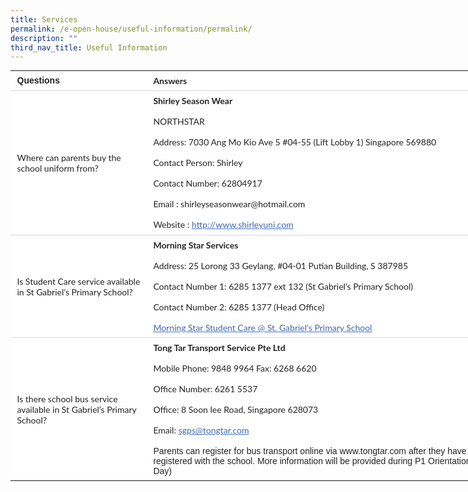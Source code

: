 ```yaml
---
title: Services
permalink: /e-open-house/useful-information/permalink/
description: ""
third_nav_title: Useful Information
---
```

<table style="box-sizing: inherit; font-family: Lato, sans-serif; border-collapse: collapse; border-spacing: 0px; margin: 0px auto; width: 760px; color: rgb(72, 72, 72); font-size: 20px; font-style: normal; font-variant-ligatures: normal; font-variant-caps: normal; font-weight: 400; letter-spacing: normal; orphans: 2; text-align: left; text-transform: none; white-space: normal; widows: 2; word-spacing: 0px; -webkit-text-stroke-width: 0px; background-color: rgb(255, 255, 255); text-decoration-thickness: initial; text-decoration-style: initial; text-decoration-color: initial; table-layout: fixed;" class="tg"><tbody style="box-sizing: inherit; font-family: Lato, sans-serif;"><tr style="box-sizing: inherit; font-family: Lato, sans-serif;"><td style="box-sizing: inherit; font-family: Arial, sans-serif; padding: 0.5em 0.75em; text-align: left; vertical-align: top; border-color: rgb(214, 214, 214); border-style: solid; border-width: 0px 0px 1px; font-size: 14px; overflow: hidden; word-break: normal; border-image: initial; color: rgb(35, 35, 35); font-weight: bold;" class="tg-95g1">Questions</td><td style="box-sizing: inherit; font-family: Arial, sans-serif; padding: 0.5em 0.75em; text-align: left; vertical-align: top; border-color: rgb(214, 214, 214); border-style: solid; border-width: 0px 0px 1px; font-size: 14px; overflow: hidden; word-break: normal; border-image: initial; color: rgb(35, 35, 35);" class="tg-g1uo"><span style="box-sizing: inherit; font-family: Lato, sans-serif; font-style: inherit; font-weight: bold;">Answers</span></td></tr><tr style="box-sizing: inherit; font-family: Lato, sans-serif;"><td style="box-sizing: inherit; font-family: Arial, sans-serif; padding: 0.5em 0.75em; text-align: left; vertical-align: middle; border-color: rgb(214, 214, 214); border-style: solid; border-width: 0px 0px 1px; font-size: 14px; overflow: hidden; word-break: normal; border-image: initial; color: rgb(35, 35, 35);" class="tg-bjk0"><span style="box-sizing: inherit; font-family: Lato, sans-serif; font-style: inherit; font-weight: inherit; color: inherit; background-color: transparent;">Where can parents buy the school uniform from?</span></td><td style="box-sizing: inherit; font-family: Arial, sans-serif; padding: 0.5em 0.75em; text-align: left; vertical-align: top; border-color: rgb(214, 214, 214); border-style: solid; border-width: 0px 0px 1px; font-size: 14px; overflow: hidden; word-break: normal; border-image: initial; color: rgb(35, 35, 35);" class="tg-g1uo"><span style="box-sizing: inherit; font-family: Lato, sans-serif; font-style: inherit; font-weight: bold;">Shirley Season Wear</span><br style="box-sizing: inherit; font-family: Lato, sans-serif;"><br style="box-sizing: inherit; font-family: Lato, sans-serif;"><span style="box-sizing: inherit; font-family: Lato, sans-serif; font-style: inherit; font-weight: inherit; color: inherit; background-color: transparent;">NORTHSTAR</span><br style="box-sizing: inherit; font-family: Lato, sans-serif;"><br style="box-sizing: inherit; font-family: Lato, sans-serif;"><span style="box-sizing: inherit; font-family: Lato, sans-serif; font-style: inherit; font-weight: inherit; color: inherit; background-color: transparent;">Address: 7030 Ang Mo Kio Ave 5 #04-55 (Lift Lobby 1) Singapore 569880</span><br style="box-sizing: inherit; font-family: Lato, sans-serif;"><br style="box-sizing: inherit; font-family: Lato, sans-serif;"><span style="box-sizing: inherit; font-family: Lato, sans-serif; font-style: inherit; font-weight: inherit; color: inherit; background-color: transparent;">Contact Person: Shirley </span><br style="box-sizing: inherit; font-family: Lato, sans-serif;"><br style="box-sizing: inherit; font-family: Lato, sans-serif;"><span style="box-sizing: inherit; font-family: Lato, sans-serif; font-style: inherit; font-weight: inherit; color: inherit; background-color: transparent;">Contact Number: 62804917</span><br style="box-sizing: inherit; font-family: Lato, sans-serif;"><br style="box-sizing: inherit; font-family: Lato, sans-serif;"><span style="box-sizing: inherit; font-family: Lato, sans-serif; font-style: inherit; font-weight: inherit; color: inherit; background-color: transparent;">Email : shirleyseasonwear@hotmail.com</span><br style="box-sizing: inherit; font-family: Lato, sans-serif;"><br style="box-sizing: inherit; font-family: Lato, sans-serif;"><span style="box-sizing: inherit; font-family: Lato, sans-serif; font-style: inherit; font-weight: inherit; color: inherit; background-color: transparent;">Website :</span><span>&nbsp;</span><a style="box-sizing: inherit; font-family: Lato, sans-serif; color: rgb(67, 114, 214); cursor: pointer; text-decoration: underline; margin-bottom: 2rem; line-height: 1.25;" rel="noopener noreferrer" target="_blank" href="http://www.shirleyuni.com/"><span style="box-sizing: inherit; font-family: Lato, sans-serif; font-style: inherit; font-weight: inherit; text-decoration: none; color: rgb(64, 103, 174);">http://www.shirleyuni.com</span></a><br style="box-sizing: inherit; font-family: Lato, sans-serif;"></td></tr><tr style="box-sizing: inherit; font-family: Lato, sans-serif;"><td style="box-sizing: inherit; font-family: Arial, sans-serif; padding: 0.5em 0.75em; text-align: left; vertical-align: middle; border-color: rgb(214, 214, 214); border-style: solid; border-width: 0px 0px 1px; font-size: 14px; overflow: hidden; word-break: normal; border-image: initial; color: rgb(35, 35, 35);" class="tg-bjk0"><span style="box-sizing: inherit; font-family: Lato, sans-serif; font-style: inherit; font-weight: inherit; color: inherit; background-color: transparent;">Is Student Care service available in St Gabriel’s Primary School?</span></td><td style="box-sizing: inherit; font-family: Arial, sans-serif; padding: 0.5em 0.75em; text-align: left; vertical-align: top; border-color: rgb(214, 214, 214); border-style: solid; border-width: 0px 0px 1px; font-size: 14px; overflow: hidden; word-break: normal; border-image: initial; color: rgb(35, 35, 35);" class="tg-g1uo"><span style="box-sizing: inherit; font-family: Lato, sans-serif; font-style: inherit; font-weight: bold;">Morning Star Services</span><br style="box-sizing: inherit; font-family: Lato, sans-serif;"><br style="box-sizing: inherit; font-family: Lato, sans-serif;"><span style="box-sizing: inherit; font-family: Lato, sans-serif; font-style: inherit; font-weight: inherit; color: inherit; background-color: transparent;">Address: 25 Lorong 33 Geylang, #04-01 Putian Building, S 387985</span><br style="box-sizing: inherit; font-family: Lato, sans-serif;"><br style="box-sizing: inherit; font-family: Lato, sans-serif;"><span style="box-sizing: inherit; font-family: Lato, sans-serif; font-style: inherit; font-weight: inherit; color: inherit; background-color: transparent;">Contact Number 1: 6285 1377 ext 132 (St Gabriel’s Primary School)</span><br style="box-sizing: inherit; font-family: Lato, sans-serif;"><br style="box-sizing: inherit; font-family: Lato, sans-serif;"><span style="box-sizing: inherit; font-family: Lato, sans-serif; font-style: inherit; font-weight: inherit; color: inherit; background-color: transparent;">Contact Number  2: 6285 1377 (Head Office)</span><br style="box-sizing: inherit; font-family: Lato, sans-serif;"><br style="box-sizing: inherit; font-family: Lato, sans-serif;"><span style="box-sizing: inherit; font-family: Lato, sans-serif; font-style: inherit; font-weight: inherit; color: inherit; background-color: transparent;"><a style="box-sizing: inherit; font-family: Lato, sans-serif; color: rgb(67, 114, 214); cursor: pointer; text-decoration: underline; margin-bottom: 2rem; line-height: 1.25;" rel="noopener noreferrer" target="_blank" href="https://www.youtube.com/watch?v=RkwshhcKZBM&amp;feature=youtu.be"><span style="box-sizing: inherit; font-family: Lato, sans-serif; font-style: inherit; font-weight: inherit; text-decoration: none; color: rgb(64, 103, 174);">Morning Star Student Care @ St. Gabriel's Primary School</span></a><br style="box-sizing: inherit; font-family: Lato, sans-serif;"></span></td></tr><tr style="box-sizing: inherit; font-family: Lato, sans-serif;"><td style="box-sizing: inherit; font-family: Arial, sans-serif; padding: 0.5em 0.75em; text-align: left; vertical-align: middle; border: 0px solid rgb(214, 214, 214); font-size: 14px; overflow: hidden; word-break: normal; color: rgb(35, 35, 35);" class="tg-bjk0"><span style="box-sizing: inherit; font-family: Lato, sans-serif; font-style: inherit; font-weight: inherit; color: inherit; background-color: transparent;">Is there school bus service available in St Gabriel’s Primary School?</span></td><td style="box-sizing: inherit; font-family: Arial, sans-serif; padding: 0.5em 0.75em; text-align: left; vertical-align: top; border: 0px solid rgb(214, 214, 214); font-size: 14px; overflow: hidden; word-break: normal; color: rgb(35, 35, 35);" class="tg-g1uo"><span style="box-sizing: inherit; font-family: Lato, sans-serif; font-style: inherit; font-weight: bold;">Tong Tar Transport Service Pte Ltd</span><br style="box-sizing: inherit; font-family: Lato, sans-serif;"><br style="box-sizing: inherit; font-family: Lato, sans-serif;"><span style="box-sizing: inherit; font-family: Lato, sans-serif; font-style: inherit; font-weight: inherit; color: inherit; background-color: transparent;">Mobile Phone: 9848 9964 Fax: 6268 6620</span><br style="box-sizing: inherit; font-family: Lato, sans-serif;"><br style="box-sizing: inherit; font-family: Lato, sans-serif;"><span style="box-sizing: inherit; font-family: Lato, sans-serif; font-style: inherit; font-weight: inherit; color: inherit; background-color: transparent;">Office Number: 6261 5537</span><br style="box-sizing: inherit; font-family: Lato, sans-serif;"><br style="box-sizing: inherit; font-family: Lato, sans-serif;"><span style="box-sizing: inherit; font-family: Lato, sans-serif; font-style: inherit; font-weight: inherit; color: inherit; background-color: transparent;">Office: 8 Soon lee Road, Singapore 628073</span><br style="box-sizing: inherit; font-family: Lato, sans-serif;"><br style="box-sizing: inherit; font-family: Lato, sans-serif;"><span style="box-sizing: inherit; font-family: Lato, sans-serif; font-style: inherit; font-weight: inherit; color: inherit; background-color: transparent;">Email:</span><span>&nbsp;</span><a style="box-sizing: inherit; font-family: Lato, sans-serif; color: rgb(67, 114, 214); cursor: pointer; text-decoration: underline; margin-bottom: 2rem; line-height: 1.25;" rel="noopener noreferrer" target="_blank" href="mailto:sgps@tongtar.com"><span style="box-sizing: inherit; font-family: Lato, sans-serif; font-style: inherit; font-weight: inherit; text-decoration: none; color: rgb(64, 103, 174);">sgps@tongtar.com</span></a><br style="box-sizing: inherit; font-family: Lato, sans-serif;"><br style="box-sizing: inherit; font-family: Lato, sans-serif;">Parents can register for bus transport online via www.tongtar.com after they have registered with the school. More information will be provided during P1 Orientation Day)</td></tr></tbody></table>